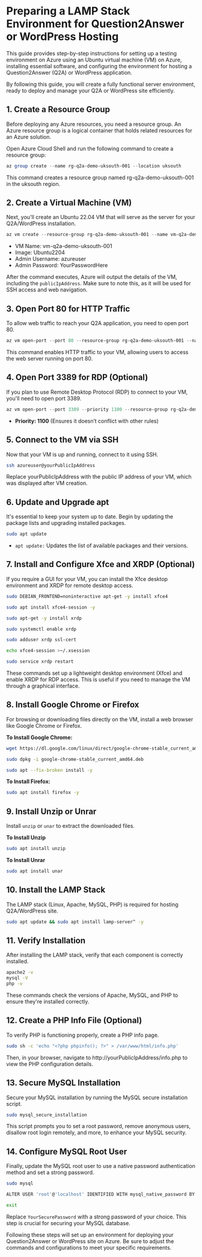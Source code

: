 # Preparing a LAMP Stack Environment for Question2Answer or WordPress Hosting

This guide provides step-by-step instructions for setting up a testing environment on Azure using an Ubuntu virtual machine (VM) on Azure, installing essential software, and configuring the environment for hosting a Question2Answer (Q2A) or WordPress application. 

By following this guide, you will create a fully functional server environment, ready to deploy and manage your Q2A or WordPress site efficiently.

## 1. Create a Resource Group

Before deploying any Azure resources, you need a resource group. An Azure resource group is a logical container that holds related resources for an Azure solution.

Open Azure Cloud Shell and run the following command to create a resource group:

```powershell
az group create --name rg-q2a-demo-uksouth-001 --location uksouth
```
This command creates a resource group named rg-q2a-demo-uksouth-001 in the uksouth region.

## 2. Create a Virtual Machine (VM)

Next, you'll create an Ubuntu 22.04 VM that will serve as the server for your Q2A/WordPress installation.

```powershell
az vm create --resource-group rg-q2a-demo-uksouth-001 --name vm-q2a-demo-uksouth-001 --image Ubuntu2204 --admin-username azureuser  --admin-password 'password'
```

- VM Name: vm-q2a-demo-uksouth-001
- Image: Ubuntu2204
- Admin Username: azureuser
- Admin Password: YourPasswordHere

After the command executes, Azure will output the details of the VM, including the `publicIpAddress`. Make sure to note this, as it will be used for SSH access and web navigation.

## 3. Open Port 80 for HTTP Traffic

To allow web traffic to reach your Q2A application, you need to open port 80.

```powershell
az vm open-port --port 80 --resource-group rg-q2a-demo-uksouth-001 --name vm-q2a-demo-uksouth-001
```
This command enables HTTP traffic to your VM, allowing users to access the web server running on port 80.

## 4. Open Port 3389 for RDP (Optional)

If you plan to use Remote Desktop Protocol (RDP) to connect to your VM, you'll need to open port 3389.

```powershell
az vm open-port --port 3389 --priority 1100 --resource-group rg-q2a-demo-uksouth-001 --name vm-q2a-demo-uksouth-001
```

- **Priority: 1100** (Ensures it doesn’t conflict with other rules)

## 5. Connect to the VM via SSH

Now that your VM is up and running, connect to it using SSH.

```bash
ssh azureuser@yourPublicIpAddress
```
Replace yourPublicIpAddress with the public IP address of your VM, which was displayed after VM creation.

## 6. Update and Upgrade apt

It's essential to keep your system up to date. Begin by updating the package lists and upgrading installed packages.

```bash
sudo apt update
```

- `apt update:` Updates the list of available packages and their versions.

## 7. Install and Configure Xfce and XRDP (Optional)

If you require a GUI for your VM, you can install the Xfce desktop environment and XRDP for remote desktop access.

```bash
sudo DEBIAN_FRONTEND=noninteractive apt-get -y install xfce4
```
```bash
sudo apt install xfce4-session -y
```
```bash
sudo apt-get -y install xrdp
```
```bash
sudo systemctl enable xrdp
```
```bash
sudo adduser xrdp ssl-cert
```
```bash
echo xfce4-session >~/.xsession
```
```bash
sudo service xrdp restart
```

These commands set up a lightweight desktop environment (Xfce) and enable XRDP for RDP access. This is useful if you need to manage the VM through a graphical interface.

## 8. Install Google Chrome or Firefox

For browsing or downloading files directly on the VM, install a web browser like Google Chrome or Firefox.

**To Install Google Chrome:**

```bash
wget https://dl.google.com/linux/direct/google-chrome-stable_current_amd64.deb
```
```bash
sudo dpkg -i google-chrome-stable_current_amd64.deb
```
```bash
sudo apt --fix-broken install -y
```

**To Install Firefox:**

```bash
sudo apt install firefox -y
```

## 9. Install Unzip or Unrar 

Install `unzip` or `unar` to extract the downloaded files.

**To Install Unzip**

```bash
sudo apt install unzip
```

**To Install Unrar**

```bash
sudo apt install unar
```

## 10. Install the LAMP Stack

The LAMP stack (Linux, Apache, MySQL, PHP) is required for hosting Q2A/WordPress site.

```bash
sudo apt update && sudo apt install lamp-server^ -y
```

## 11. Verify Installation

After installing the LAMP stack, verify that each component is correctly installed.

```bash
apache2 -v
mysql -V
php -v
```
These commands check the versions of Apache, MySQL, and PHP to ensure they're installed correctly.

## 12. Create a PHP Info File (Optional)

To verify PHP is functioning properly, create a PHP info page.

```bash
sudo sh -c 'echo "<?php phpinfo(); ?>" > /var/www/html/info.php'
```
Then, in your browser, navigate to http://yourPublicIpAddress/info.php to view the PHP configuration details.

## 13. Secure MySQL Installation

Secure your MySQL installation by running the MySQL secure installation script.

```bash
sudo mysql_secure_installation
```
This script prompts you to set a root password, remove anonymous users, disallow root login remotely, and more, to enhance your MySQL security.

## 14. Configure MySQL Root User

Finally, update the MySQL root user to use a native password authentication method and set a strong password.

```bash
sudo mysql
```

```bash
ALTER USER 'root'@'localhost' IDENTIFIED WITH mysql_native_password BY 'YourSecurePassword';
```

```bash
exit
```

Replace `YourSecurePassword` with a strong password of your choice. This step is crucial for securing your MySQL database.

Following these steps will set up an environment for deploying your Question2Answer or WordPress site on Azure. Be sure to adjust the commands and configurations to meet your specific requirements.
